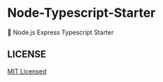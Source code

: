 # Node-Typescript-Starter
🚀 Node.js Express Typescript Starter 

## LICENSE
[MIT Licensed](./LICENSE)
